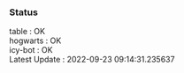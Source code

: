 ### Status


table : OK  
hogwarts : OK  
icy-bot : OK  
Latest Update : 2022-09-23 09:14:31.235637
